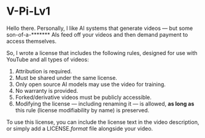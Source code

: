 # V-Pi-Lv1

Hello there. Personally, I like AI systems that generate videos — but some son-of-a-******* AIs feed off your videos and then demand payment to access themselves.

So, I wrote a license that includes the following rules, designed for use with YouTube and all types of videos:

1. Attribution is required.  
2. Must be shared under the same license.  
3. Only open source AI models may use the video for training.  
4. No warranty is provided.  
5. Forked/derivative videos must be publicly accessible.  
6. Modifying the license — including renaming it — is allowed, **as long as** this rule (license modifiability by name) is preserved.

To use this license, you can include the license text in the video description,  
or simply add a LICENSE.*format* file alongside your video.
